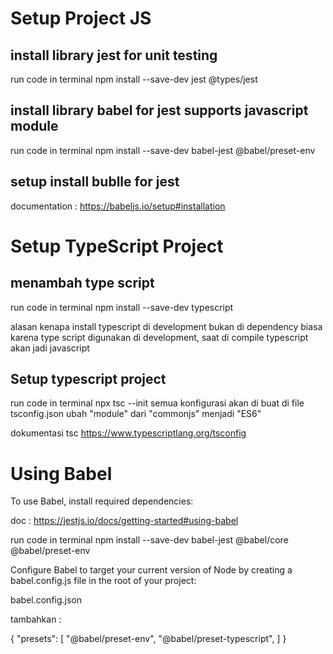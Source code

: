 

# Setup Project JS


## install library jest for unit testing

run code in terminal
npm install --save-dev jest @types/jest

## install library babel for jest supports javascript module

run code in terminal
npm install --save-dev babel-jest @babel/preset-env

## setup install bublle for jest

documentation : https://babeljs.io/setup#installation


# Setup TypeScript Project

## menambah type script

run code in terminal
npm install --save-dev typescript

alasan kenapa install typescript di development bukan di dependency biasa
karena  type script digunakan di development, saat di compile 
typescript akan jadi javascript

## Setup typescript project 

run code in terminal
npx tsc --init
semua konfigurasi akan di buat di file tsconfig.json
ubah "module" dari "commonjs" menjadi "ES6"

dokumentasi tsc
https://www.typescriptlang.org/tsconfig

# Using Babel
To use Babel, install required dependencies:

doc : https://jestjs.io/docs/getting-started#using-babel

run code in terminal
npm install --save-dev babel-jest @babel/core @babel/preset-env

Configure Babel to target your current version of Node by creating a babel.config.js file in the root of your project:

babel.config.json 

tambahkan :

{
    "presets": [
        "@babel/preset-env",
        "@babel/preset-typescript",
    ]
  }

